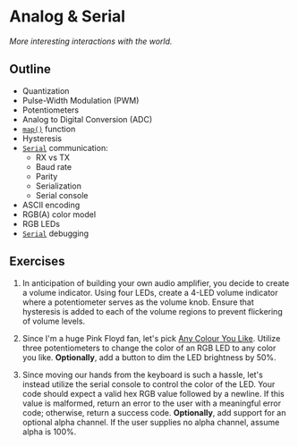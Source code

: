 # Analog & Serial

*More interesting interactions with the world.*

## Outline

- Quantization
- Pulse-Width Modulation (PWM)
- Potentiometers
- Analog to Digital Conversion (ADC)
- [`map()`] function
- Hysteresis
- [`Serial`] communication:
  - RX vs TX
  - Baud rate
  - Parity
  - Serialization
  - Serial console
- ASCII encoding
- RGB(A) color model
- RGB LEDs
- [`Serial`] debugging

## Exercises

1. In anticipation of building your own audio amplifier, you decide to create a volume indicator.
   Using four LEDs, create a 4-LED volume indicator where a potentiometer serves as the volume knob.
   Ensure that hysteresis is added to each of the volume regions to prevent flickering of volume levels.

2. Since I'm a huge Pink Floyd fan, let's pick [Any Colour You Like].
   Utilize three potentiometers to change the color of an RGB LED to any color you like.
   **Optionally**, add a button to dim the LED brightness by 50%.

3. Since moving our hands from the keyboard is such a hassle, let's instead utilize the serial console to control the color of the LED.
   Your code should expect a valid hex RGB value followed by a newline.
   If this value is malformed, return an error to the user with a meaningful error code; otherwise, return a success code.
   **Optionally**, add support for an optional alpha channel.
   If the user supplies no alpha channel, assume alpha is 100%.

[any colour you like]: https://open.spotify.com/track/6FBPOJLxUZEair6x4kLDhf
[`map()`]: https://docs.arduino.cc/language-reference/en/functions/math/map/
[`serial`]: https://docs.arduino.cc/language-reference/en/functions/communication/serial/
